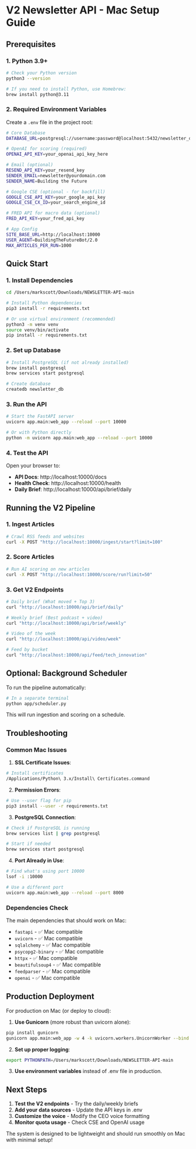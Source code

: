 # V2 Newsletter API - Mac Setup Guide

## Prerequisites

### 1. Python 3.9+ 
```bash
# Check your Python version
python3 --version

# If you need to install Python, use Homebrew:
brew install python@3.11
```

### 2. Required Environment Variables
Create a `.env` file in the project root:

```bash
# Core Database
DATABASE_URL=postgresql://username:password@localhost:5432/newsletter_db

# OpenAI for scoring (required)
OPENAI_API_KEY=your_openai_api_key_here

# Email (optional)
RESEND_API_KEY=your_resend_key
SENDER_EMAIL=newsletter@yourdomain.com
SENDER_NAME=Building the Future

# Google CSE (optional - for backfill)
GOOGLE_CSE_API_KEY=your_google_api_key
GOOGLE_CSE_CX_ID=your_search_engine_id

# FRED API for macro data (optional)
FRED_API_KEY=your_fred_api_key

# App Config
SITE_BASE_URL=http://localhost:10000
USER_AGENT=BuildingTheFutureBot/2.0
MAX_ARTICLES_PER_RUN=1000
```

## Quick Start

### 1. Install Dependencies
```bash
cd /Users/markscott/Downloads/NEWSLETTER-API-main

# Install Python dependencies
pip3 install -r requirements.txt

# Or use virtual environment (recommended)
python3 -m venv venv
source venv/bin/activate
pip install -r requirements.txt
```

### 2. Set up Database
```bash
# Install PostgreSQL (if not already installed)
brew install postgresql
brew services start postgresql

# Create database
createdb newsletter_db
```

### 3. Run the API
```bash
# Start the FastAPI server
uvicorn app.main:web_app --reload --port 10000

# Or with Python directly
python -m uvicorn app.main:web_app --reload --port 10000
```

### 4. Test the API
Open your browser to:
- **API Docs**: http://localhost:10000/docs
- **Health Check**: http://localhost:10000/health
- **Daily Brief**: http://localhost:10000/api/brief/daily

## Running the V2 Pipeline

### 1. Ingest Articles
```bash
# Crawl RSS feeds and websites
curl -X POST "http://localhost:10000/ingest/start?limit=100"
```

### 2. Score Articles
```bash
# Run AI scoring on new articles
curl -X POST "http://localhost:10000/score/run?limit=50"
```

### 3. Get V2 Endpoints
```bash
# Daily brief (What moved + Top 3)
curl "http://localhost:10000/api/brief/daily"

# Weekly brief (Best podcast + video)
curl "http://localhost:10000/api/brief/weekly"

# Video of the week
curl "http://localhost:10000/api/video/week"

# Feed by bucket
curl "http://localhost:10000/api/feed/tech_innovation"
```

## Optional: Background Scheduler

To run the pipeline automatically:

```bash
# In a separate terminal
python app/scheduler.py
```

This will run ingestion and scoring on a schedule.

## Troubleshooting

### Common Mac Issues

1. **SSL Certificate Issues**:
```bash
# Install certificates
/Applications/Python\ 3.x/Install\ Certificates.command
```

2. **Permission Errors**:
```bash
# Use --user flag for pip
pip3 install --user -r requirements.txt
```

3. **PostgreSQL Connection**:
```bash
# Check if PostgreSQL is running
brew services list | grep postgresql

# Start if needed
brew services start postgresql
```

4. **Port Already in Use**:
```bash
# Find what's using port 10000
lsof -i :10000

# Use a different port
uvicorn app.main:web_app --reload --port 8000
```

### Dependencies Check

The main dependencies that should work on Mac:
- `fastapi` - ✅ Mac compatible
- `uvicorn` - ✅ Mac compatible  
- `sqlalchemy` - ✅ Mac compatible
- `psycopg2-binary` - ✅ Mac compatible
- `httpx` - ✅ Mac compatible
- `beautifulsoup4` - ✅ Mac compatible
- `feedparser` - ✅ Mac compatible
- `openai` - ✅ Mac compatible

## Production Deployment

For production on Mac (or deploy to cloud):

1. **Use Gunicorn** (more robust than uvicorn alone):
```bash
pip install gunicorn
gunicorn app.main:web_app -w 4 -k uvicorn.workers.UnicornWorker --bind 0.0.0.0:10000
```

2. **Set up proper logging**:
```bash
export PYTHONPATH=/Users/markscott/Downloads/NEWSLETTER-API-main
```

3. **Use environment variables** instead of .env file in production.

## Next Steps

1. **Test the V2 endpoints** - Try the daily/weekly briefs
2. **Add your data sources** - Update the API keys in .env
3. **Customize the voice** - Modify the CEO voice formatting
4. **Monitor quota usage** - Check CSE and OpenAI usage

The system is designed to be lightweight and should run smoothly on Mac with minimal setup!

